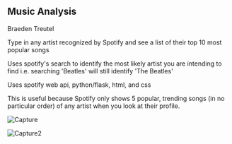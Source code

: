 Music Analysis
--------------
Braeden Treutel

Type in any artist recognized by Spotify and see a list of their top 10 most popular songs

Uses spotify's search to identify the most likely artist you are intending to find i.e. searching 'Beatles' will still identify 'The Beatles'

Uses spotify web api, python/flask, html, and css

This is useful because Spotify only shows 5 popular, trending songs (in no particular order) of any artist when you look at their profile.

![Capture](https://github.com/braeden512/MusicAnalysis/assets/106418221/693a5320-4ba3-4517-b263-3f3128e4c1e2)

![Capture2](https://github.com/braeden512/MusicAnalysis/assets/106418221/c4d50cbe-7d3d-410f-acbb-22519e733e1d)
